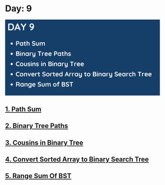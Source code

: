 # Day: 9
![](../images/day9.png)

## [1. Path Sum](112.%20Path%20Sum.md)

## [2. Binary Tree Paths](257.%20Binary%20Tree%20Paths.md)

## [3. Cousins in Binary Tree](993.%20Cousins%20in%20Binary%20Tree.md)

## [4. Convert Sorted Array to Binary Search Tree](108.%20Convert%20Sorted%20Array%20to%20Binary%20Search%20Tree.md)

## [5. Range Sum Of BST](938.%20Range%20Sum%20of%20BST.md)